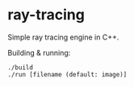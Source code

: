 # ray-tracing

Simple ray tracing engine in C++.

Building & running:

```
./build
./run [filename (default: image)]
```

